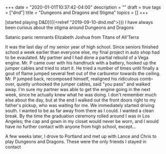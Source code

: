 +++
date = "2020-01-01T10:37:42-04:00"
description = ""
draft = true
tags = ["dnd"]
title = "Dungeons and Dragons and Stigma"
topics = []
+++


[started playing D&D]({{<relref "2019-09-10-dnd.md">}})
I have always been curious about the stigma around Dungeons and Dragons

Satanic panic remnants
Elizabeth
Joshua from Titans of All'Terra

It was the last day of my senior year of high school.  Since seniors
finished school a week earlier than everyone else, my final project in
auto shop had to be evaulated.  My partner and I had done a partial
rebuild of a Vega engine.  Mr. P came over with his handtruck with a
battery, hooked up the jumper cables and tried to start it.  He tried
a number of times until finally a gout of flame jumped several feet
out of the carburetor towards the ceiling.  Mr. P jumped back,
recomposed himself, realigned his ridiculous comb-over, quietly
unhooked the jumper cables, said "you pass" and walked away.  I'm sure
my partner was able to get the engine going in the next week, since he
actually knew what he was doing.  I don't remember much else about the
day, but at the end I walked out the front doors right to my father's
pickup, who was waiting for me.  We immediately started driving south.
I wanted to be as far away from there as I could.  I wanted a clean
break.  By the time the graduation ceremony rolled around I was in Los
Angeles; the cap and gown in my closet would never be worn, and I
would have no further contact with anyone from high school, except...

A few weeks later, I drove to Portland and met up with Lance and Chris to play Dungeons and Dragons.  These were the only friends I stayed in contact 
